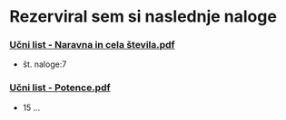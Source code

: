 # Rezerviral sem si naslednje naloge
### [Učni list - Naravna in cela števila.pdf](file:///C:/Users/Joko/Downloads/U%C4%8Dni%20list%20-%20Naravna%20in%20cela%20%C5%A1tevila.pdf)
- št. naloge:7

### [Učni list - Potence.pdf](https://www.sc-nm.si/sss/si/file/download/857_88cc06344dc2/U%C4%8Dni%20list%20-%20Potence.pdf)
- 15
...
